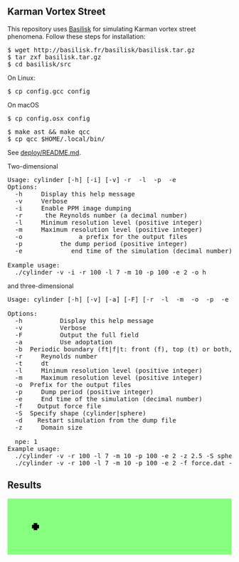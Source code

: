 <h2>Karman Vortex Street</h2>

This repository uses
[Basilisk](http://basilisk.fr/src/INSTALL)
for simulating Karman vortex street phenomena. Follow these steps for
installation:

<pre>
$ wget http://basilisk.fr/basilisk/basilisk.tar.gz
$ tar zxf basilisk.tar.gz
$ cd basilisk/src
</pre>

On Linux:
<pre>
$ cp config.gcc config
</pre>

On macOS
<pre>
$ cp config.osx config
</pre>

<pre>
$ make ast && make qcc
$ cp qcc $HOME/.local/bin/
</pre>

See [deploy/README.md](deploy/README.md).

Two-dimensional
<pre>
Usage: cylinder [-h] [-i] [-v] -r <Reynolds number> -l <resolution level> -p <dump period> -e <end time>
Options:
  -h     Display this help message
  -v     Verbose
  -i     Enable PPM image dumping
  -r <Reynolds number>     the Reynolds number (a decimal number)
  -l <num>    Minimum resolution level (positive integer)
  -m <num>    Maximum resolution level (positive integer)
  -o <preifx>              a prefix for the output files
  -p <dump period>         the dump period (positive integer)
  -e <end time>            end time of the simulation (decimal number)

Example usage:
  ./cylinder -v -i -r 100 -l 7 -m 10 -p 100 -e 2 -o h
</pre>
and three-dimensional
<pre>
Usage: cylinder [-h] [-v] [-a] [-F] [-r <Reynolds number> -l <resolution level> -m <maximum resolution level> -o <prefix> -p <dump period> -e <end time> -f <force file> -S cylinder|sphere -z <domain size> [-b <boundaries>] [-d <dump file>]

Options:
  -h          Display this help message
  -v          Verbose
  -F          Output the full field
  -a          Use adoptation
  -b <string> Periodic boundary (ft|f|t: front (f), top (t) or both, default is symmetric boundary)
  -r <num>    Reynolds number
  -t <num>    dt
  -l <num>    Minimum resolution level (positive integer)
  -m <num>    Maximum resolution level (positive integer)
  -o <string> Prefix for the output files
  -p <num>    Dump period (positive integer)
  -e <num>    End time of the simulation (decimal number)
  -f <file>   Output force file
  -S <string> Specify shape (cylinder|sphere)
  -d <file>   Restart simulation from the dump file
  -z <num>    Domain size

  npe: 1
Example usage:
  ./cylinder -v -r 100 -l 7 -m 10 -p 100 -e 2 -z 2.5 -S sphere
  ./cylinder -v -r 100 -l 7 -m 10 -p 100 -e 2 -f force.dat -z 2.5 -S cylinder -o h -b t
</pre>


<h2>Results</h2>

<p align="center"><img src="img/karman.gif"/></p>
